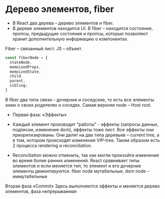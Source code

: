 # Дерево элементов, fiber

- В React два дерева – дерево элементов и fiber.
- В дереве элементов находится UI. В fiber – находится состояние, пропсы, предыдущие состояния и пропсы, которые позволяют хранит дополнительную информацию о компонентах.

Fiber – связанный лист. JS – объект.

```js
const fiberNode = {
  stateNode,
  memoizedProps,
  memoizedState,
  child,
  parent,
  sibling;
}
```

В fiber два типа связи – дочерние и соседские, то есть все элементы знаю о своих родителях и соседях. Самая верхняя node – Host root.

- Первая фаза: «Эффекты»

- Каждый элемент производит “работы” - эффекты (запросы данных, подписки, изменение dom), эффекты тоже лист. Все эффекты они приоритизированы. Они делят на два типа деревьев – current tree, а в том, котором происходят изменения VIP-tree. Таким образом есть 2 процесса rendering и reconciliation.

- Reconciliation можно отменить, так как могли произойти изменения во время более ранних изменений.
  React сравнивает типы элементов и если меняется тип, то элемент и его дочерние элементы демонтируются.
  fiber node мутабельные, dom node – иммутабельные

Вторая фаза «Commit» Здесь выполняются эффекты и меняется дерево элементов, фаза непрерываемая
